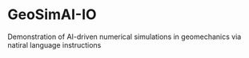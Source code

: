 # GeoSimAI-IO

Demonstration of AI-driven numerical simulations in geomechanics via natiral language instructions
